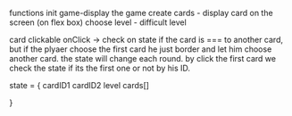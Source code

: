 functions
init game-display the game
create cards - display card on the screen (on flex box)
choose level - difficult level

card clickable onClick -> check on state if the card is === to another card, but if the plyaer choose the first card he just border and let him choose another card. the state will change each round. by click the first card we check the state if its the first one or not by his ID.

state = {
cardID1
cardID2
level
cards[]

}
